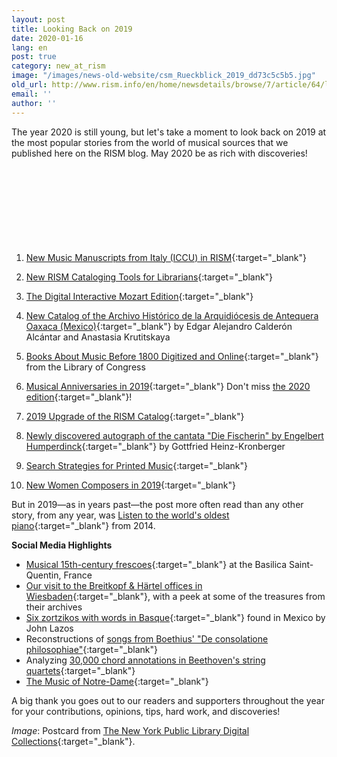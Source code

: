 ```yaml
---
layout: post
title: Looking Back on 2019
date: 2020-01-16
lang: en
post: true
category: new_at_rism
image: "/images/news-old-website/csm_Rueckblick_2019_dd73c5c5b5.jpg"
old_url: http://www.rism.info/en/home/newsdetails/browse/7/article/64/looking-back-on-2019.html
email: ''
author: ''
---
```


The year 2020 is still young, but let's take a moment to look back on 2019 at the most popular stories from the world of musical sources that we published here on the RISM blog. May 2020 be as rich with discoveries!  
&nbsp;  
&nbsp;  
&nbsp;  
&nbsp;  
&nbsp;  
&nbsp;  
&nbsp;  
&nbsp;  

1. [New Music Manuscripts from Italy (ICCU) in RISM](/new_at_rism/2019/08/08/new-music-manuscripts-from-italy-iccu-in-rism.html){:target="_blank"}

2. [New RISM Cataloging Tools for Librarians](/new_at_rism/2019/07/01/new-rism-cataloging-tools-for-librarians.html){:target="_blank"}

3. [The Digital Interactive Mozart Edition](/electronic_resources/2019/01/24/the-digital-interactive-mozart-edition.html){:target="_blank"}

4. [New Catalog of the Archivo Histórico de la Arquidiócesis de Antequera Oaxaca (Mexico)](/new_publications/2019/02/11/new-catalog-of-the-archivo-histórico-de-la.html){:target="_blank"} by Edgar Alejandro Calderón Alcántar and Anastasia Krutitskaya

5. [Books About Music Before 1800 Digitized and Online](/electronic_resources/2019/08/01/books-about-music-before-1800-digitized-and-online.html){:target="_blank"} from the Library of Congress

6. [Musical Anniversaries in 2019](/new_at_rism/2019/01/14/musical-anniversaries-in-2019.html){:target="_blank"}
Don't miss [the 2020 edition](/events/2020/01/09/2020-not-just-beethoven.html){:target="_blank"}!

7. [2019 Upgrade of the RISM Catalog](/rism_online_catalog/2019/09/09/2019-upgrade-of-the-rism-catalog.html){:target="_blank"}

8. [Newly discovered autograph of the cantata "Die Fischerin" by Engelbert Humperdinck](/rediscovered/2019/04/11/newly-discovered-autograph-of-the-cantata-die.html){:target="_blank"} by Gottfried Heinz-Kronberger

9. [Search Strategies for Printed Music](/rism_online_catalog/2019/03/25/search-strategies-for-printed-music.html){:target="_blank"}

10. [New Women Composers in 2019](/new_at_rism/2019/11/04/new-women-composers-in-2019.html){:target="_blank"}

But in 2019—as in years past—the post more often read than any other story, from any year, was [Listen to the world's oldest piano](/rediscovered/2014/05/28/listen-to-the-worlds-oldest-piano.html){:target="_blank"} from 2014.

**Social Media Highlights**

- [Musical 15th-century frescoes](https://twitter.com/Gregoire_Ichou/status/1116657535879208960?fbclid=IwAR3lQAqZGWhgLLeEqSCFD_n7TYFtMJN-6Csgdxh7QzUALPasl7R5BBlkrmM){:target="_blank"} at the Basilica Saint-Quentin, France
- [Our visit to the Breitkopf & Härtel offices in Wiesbaden](https://www.facebook.com/RISM.info/posts/2866277563413069){:target="_blank"}, with a peek at some of the treasures from their archives
- [Six zortzikos with words in Basque](https://dantzan.eus/hemeroteka/hallan-en-mexico-la-musica-de-seis-zortzikos-vascos-del-siglo-xix-que-se-creian-perdidos){:target="_blank"} found in Mexico by John Lazos
- Reconstructions of [songs from Boethius' "De consolatione philosophiae"](https://boethius.mus.cam.ac.uk){:target="_blank"}
- Analyzing [30,000 chord annotations in Beethoven's string quartets](https://arstechnica.com/science/2019/08/roll-over-beethoven-decoding-the-maestros-musical-style-with-statistics/){:target="_blank"}
- [The Music of Notre-Dame](https://www.br-klassik.de/aktuell/news-kritik/notre-dame-paris-brand-musikgeschichte-mehrstimmigkeit-notation-epoche-notre-dame-schule-100.html){:target="_blank"}


A big thank you goes out to our readers and supporters throughout the year for your contributions, opinions, tips, hard work, and discoveries!

_Image_: Postcard from [The New York Public Library Digital Collections](http://digitalcollections.nypl.org/items/510d47e3-4783-a3d9-e040-e00a18064a99){:target="_blank"}.
